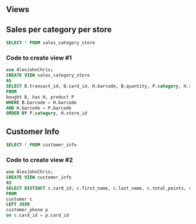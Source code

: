 ## Views

## Sales per category per store

```sql
SELECT * FROM sales_category_store
```

### Code to create view #1

```sql
use AlexJohnChris;
CREATE VIEW sales_category_store
AS
SELECT B.transact_id, B.card_id, H.barcode, B.quantity, P.category, H.store_id
FROM
bought B, has H, product P
WHERE B.barcode = H.barcode
AND H.barcode = P.barcode
ORDER BY P.category, H.store_id

```

## Customer Info

```sql
SELECT * FROM customer_info
```

### Code to create view #2

```sql
use AlexJohnChris;
CREATE VIEW customer_info
AS
SELECT DISTINCT c.card_id, c.first_name, c.last_name, c.total_points, c.rewards, c.birth_date, c.marital_status, c.social_security_number, c.sex, p.phone_number
FROM
customer c
LEFT JOIN
customer_phone p
on c.card_id = p.card_id
```
